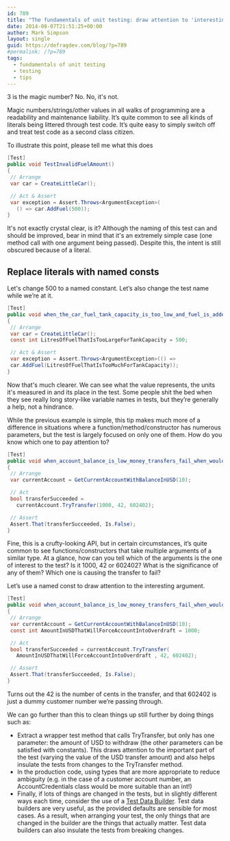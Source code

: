 ```yaml
---
id: 789
title: "The fundamentals of unit testing: draw attention to 'interesting' values"
date: 2014-08-07T21:51:25+00:00
author: Mark Simpson
layout: single
guid: https://defragdev.com/blog/?p=789
#permalink: /?p=789
tags:
  - fundamentals of unit testing
  - testing
  - tips
---
```

3 is the magic number? No. No, it's not. 

Magic numbers/strings/other values in all walks of programming are a readability and maintenance liability. It’s quite common to see all kinds of literals being littered through test code. It’s quite easy to simply switch off and treat test code as a second class citizen.

To illustrate this point, please tell me what this does

```c#
[Test]  
public void TestInvalidFuelAmount()  
{  
 // Arrange  
 var car = CreateLittleCar(); 

 // Act & Assert  
 var exception = Assert.Throws<ArgumentException>(
   () => car.AddFuel(500));  
}
```

It's not exactly crystal clear, is it? Although the naming of this test can and should be improved, bear in mind that it's an extremely simple case (one method call with one argument being passed). Despite this, the intent is still obscured because of a literal.

<a name="Replace_magic_values_with_named_consts"></a> 

## Replace literals with named consts 

Let's change 500 to a named constant. Let’s also change the test name while we’re at it.

```c#
[Test]  
public void when_the_car_fuel_tank_capacity_is_too_low_and_fuel_is_added_an_exception_is_thrown()  
{  
 // Arrange  
 var car = CreateLittleCar();  
 const int LitresOfFuelThatIsTooLargeForTankCapacity = 500; 

 // Act & Assert  
 var exception = Assert.Throws<ArgumentException>(() =>  
 car.AddFuel(LitresOfFuelThatIsTooMuchForTankCapacity));  
}
```

Now that's much clearer. We can see what the value represents, the units it's measured in and its place in the test. Some people shit the bed when they see really long story-like variable names in tests, but they’re generally a help, not a hindrance.

While the previous example is simple, this tip makes much more of a difference in situations where a function/method/constructor has numerous parameters, but the test is largely focused on only one of them. How do you know which one to pay attention to?

```c#
[Test]  
public void when_account_balance_is_low_money_transfers_fail_when_would_be_overdrawn()  
{  
 // Arrange  
 var currentAccount = GetCurrentAccountWithBalanceInUSD(10); 

 // Act  
 bool transferSucceeded = 
   currentAccount.TryTransfer(1000, 42, 602402); 

 // Assert  
 Assert.That(transferSucceeded, Is.False);  
}
```

Fine, this is a crufty-looking API, but in certain circumstances, it’s quite common to see functions/constructors that take multiple arguments of a similar type. At a glance, how can you tell which of the arguments is the one of interest to the test? Is it 1000, 42 or 602402? What is the significance of any of them? Which one is causing the transfer to fail?

Let’s use a named const to draw attention to the interesting argument.

```c#
[Test]  
public void when_account_balance_is_low_money_transfers_fail_when_would_be_overdrawn()  
{  
 // Arrange  
 var currentAccount = GetCurrentAccountWithBalanceInUSD(10);  
 const int AmountInUSDThatWillForceAccountIntoOverdraft = 1000; 

 // Act  
 bool transferSucceeded = currentAccount.TryTransfer(
   AmountInUSDThatWillForceAccountIntoOverdraft , 42, 602402); 

 // Assert  
 Assert.That(transferSucceeded, Is.False);  
}
```

Turns out the 42 is the number of cents in the transfer, and that 602402 is just a dummy customer number we’re passing through. 

We can go further than this to clean things up still further by doing things such as:

* Extract a wrapper test method that calls TryTransfer, but only has one parameter: the amount of USD to withdraw (the other parameters can be satisfied with constants). This draws attention to the important part of the test (varying the value of the USD transfer amount) and also helps insulate the tests from changes to the TryTransfer method. 
* In the production code, using types that are more appropriate to reduce ambiguity (e.g. in the case of a customer account number, an AccountCredentials class would be more suitable than an int!) 
* Finally, if lots of things are changed in the tests, but in slightly different ways each time, consider the use of a [Test Data Builder](?p=147). Test data builders are very useful, as the provided defaults are sensible for most cases. As a result, when arranging your test, the only things that are changed in the builder are the things that actually matter. Test data builders can also insulate the tests from breaking changes.